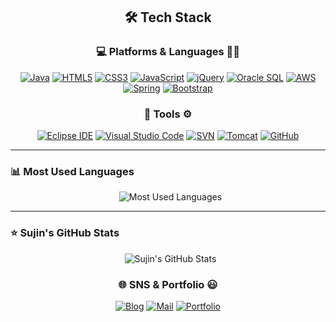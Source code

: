 <div align="center">

## 🛠️ Tech Stack

### 💻 Platforms & Languages 🧑‍💻

[![Java](https://img.shields.io/badge/Java-007396?style=for-the-badge&logo=java&logoColor=white)](https://www.java.com)
[![HTML5](https://img.shields.io/badge/HTML5-E34F26?style=for-the-badge&logo=html5&logoColor=white)](https://developer.mozilla.org/ko/docs/Web/HTML)
[![CSS3](https://img.shields.io/badge/CSS3-1572B6?style=for-the-badge&logo=css3&logoColor=white)](https://developer.mozilla.org/ko/docs/Web/CSS)
[![JavaScript](https://img.shields.io/badge/JavaScript-F7DF1E?style=for-the-badge&logo=javascript&logoColor=black)](https://www.javascript.com)
[![jQuery](https://img.shields.io/badge/jQuery-0769AD?style=for-the-badge&logo=jquery&logoColor=white)](https://jquery.com)
[![Oracle SQL](https://img.shields.io/badge/Oracle%20SQL-F80000?style=for-the-badge&logo=oracle&logoColor=white)](https://www.oracle.com/database/)
[![AWS](https://img.shields.io/badge/AWS-232F3E?style=for-the-badge&logo=amazon-aws&logoColor=white)](https://aws.amazon.com)
[![Spring](https://img.shields.io/badge/Spring-6DB33F?style=for-the-badge&logo=spring&logoColor=white)](https://spring.io/)
[![Bootstrap](https://img.shields.io/badge/Bootstrap-7952B3?style=for-the-badge&logo=bootstrap&logoColor=white)](https://getbootstrap.com)

### 🔧 Tools ⚙️

[![Eclipse IDE](https://img.shields.io/badge/Eclipse%20IDE-2C2255?style=for-the-badge&logo=eclipse&logoColor=white)](https://www.eclipse.org/ide/)
[![Visual Studio Code](https://img.shields.io/badge/Visual%20Studio%20Code-007ACC?style=for-the-badge&logo=visual-studio-code&logoColor=white)](https://code.visualstudio.com/)
[![SVN](https://img.shields.io/badge/SVN-8090C5?style=for-the-badge&logo=subversion&logoColor=white)](https://subversion.apache.org/)
[![Tomcat](https://img.shields.io/badge/Apache%20Tomcat-F8DC75?style=for-the-badge&logo=apache-tomcat&logoColor=black)](https://tomcat.apache.org/)
[![GitHub](https://img.shields.io/badge/GitHub-181717?style=for-the-badge&logo=github&logoColor=white)](https://github.com/)

</div>

---

### 📊 Most Used Languages

<p align="center">
  <img src="https://github-readme-stats.vercel.app/api/top-langs/?username=skt4253&layout=compact&hide_title=true&card_width=400&langs_count=6&theme=radical&exclude_repo=your-excluded-repo" alt="Most Used Languages">
</p>

---

### ⭐ Sujin's GitHub Stats

<p align="center">
  <img src="https://github-readme-stats.vercel.app/api?username=skt4253&show_icons=true&theme=radical&hide_rank=false&include_all_commits=true&count_private=true&disable_animations=true" alt="Sujin's GitHub Stats">
</p>

<div align="center">

### 🌐 SNS & Portfolio 😃

[![Blog](https://img.shields.io/badge/Blog-FF5722?style=for-the-badge&logo=blogger&logoColor=white)](https://your-blog-url.com)
[![Mail](https://img.shields.io/badge/Mail-D44638?style=for-the-badge&logo=gmail&logoColor=white)](mailto:your-email@example.com)
[![Portfolio](https://img.shields.io/badge/Portfolio-6A1B9A?style=for-the-badge&logo=react&logoColor=white)](https://your-portfolio-url.com)

</div>
